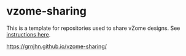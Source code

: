 # vzome-sharing
This is a template for repositories used to share vZome designs.  See [instructions here][sharing].

[sharing]: https://vZome.github.io/vzome/sharing.html

https://grnjhn.github.io/vzome-sharing/
